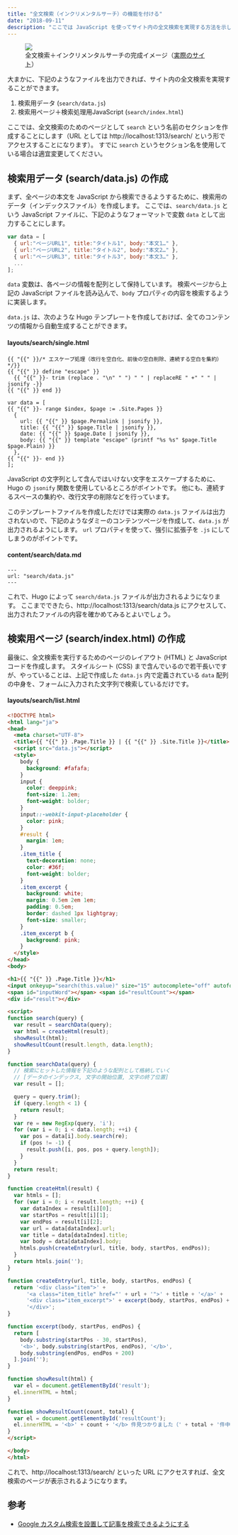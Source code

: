 ```yaml
---
title: "全文検索（インクリメンタルサーチ）の機能を付ける"
date: "2018-09-11"
description: "ここでは JavaScript を使ってサイト内の全文検索を実現する方法を示します。全文検索を実現する方法としては、Google カスタム検索を利用する方法もありますが、Google カスタム検索は、インターネット上に公開する Web サイトにしか適用できません。ここで紹介する JavaScript を利用した全文検索は、ローカルで運用する Web サイトでも利用できますし、インクリメンタルサーチも実現することができます。"
---
```


<figure>
    <img src="full-text-search.png" />
    <figcaption>全文検索＋インクリメンタルサーチの完成イメージ（<a target="_blank" href="http://memoja.net/search/">実際のサイト</a>）</figcaption>
</figure>

大まかに、下記のようなファイルを出力できれば、サイト内の全文検索を実現することができます。

1. 検索用データ (`search/data.js`)
2. 検索用ページ＋検索処理用JavaScript (`search/index.html`)

ここでは、全文検索のためのページとして `search` という名前のセクションを作成することにします（URL としては http://localhost:1313/search/ という形でアクセスすることになります）。
すでに `search` というセクション名を使用している場合は適宜変更してください。


検索用データ (search/data.js) の作成
----

まず、全ページの本文を JavaScript から検索できるようするために、検索用のデータ（インデックスファイル）を作成します。
ここでは、`search/data.js` という JavaScript ファイルに、下記のようなフォーマットで変数 `data` として出力することにします。

~~~ javascript
var data = [
  { url:"ページURL1", title:"タイトル1", body:"本文1…" },
  { url:"ページURL2", title:"タイトル2", body:"本文2…" },
  { url:"ページURL3", title:"タイトル3", body:"本文3…" },
  ...
];
~~~

`data` 変数は、各ページの情報を配列として保持しています。
検索ページから上記の JavaScript ファイルを読み込んで、`body` プロパティの内容を検索するように実装します。

`data.js` は、次のような Hugo テンプレートを作成しておけば、全てのコンテンツの情報から自動生成することができます。

#### layouts/search/single.html

~~~
{{ "{{" }}/* エスケープ処理（改行を空白化、前後の空白削除、連続する空白を集約） */}}
{{ "{{" }} define "escape" }}
  {{ "{{" }}- trim (replace . "\n" " ") " " | replaceRE " +" " " | jsonify -}}
{{ "{{" }} end }}

var data = [
{{ "{{" }}- range $index, $page := .Site.Pages }}
  {
    url: {{ "{{" }} $page.Permalink | jsonify }},
    title: {{ "{{" }} $page.Title | jsonify }},
    date: {{ "{{" }} $page.Date | jsonify }},
    body: {{ "{{" }} template "escape" (printf "%s %s" $page.Title $page.Plain) }}
  },
{{ "{{" }}- end }}
];
~~~

JavaScript の文字列として含んではいけない文字をエスケープするために、Hugo の `jsonify` 関数を使用しているところがポイントです。
他にも、連続するスペースの集約や、改行文字の削除などを行っています。

このテンプレートファイルを作成しただけでは実際の `data.js` ファイルは出力されないので、下記のようなダミーのコンテンツページを作成して、`data.js` が出力されるようにします。
`url` プロパティを使って、強引に拡張子を `.js` にしてしまうのがポイントです。

#### content/search/data.md

~~~
---
url: "search/data.js"
---
~~~

これで、Hugo によって `search/data.js` ファイルが出力されるようになります。
ここまでできたら、http://localhost:1313/search/data.js にアクセスして、出力されたファイルの内容を確かめてみるとよいでしょう。


検索用ページ (search/index.html) の作成
----

最後に、全文検索を実行するためのページのレイアウト (HTML) と JavaScript コードを作成します。
スタイルシート (CSS) まで含んでいるので若干長いですが、やっていることは、上記で作成した `data.js` 内で定義されている `data` 配列の中身を、フォームに入力された文字列で検索しているだけです。

#### layouts/search/list.html

~~~ html
<!DOCTYPE html>
<html lang="ja">
<head>
  <meta charset="UTF-8">
  <title>{{ "{{" }} .Page.Title }} | {{ "{{" }} .Site.Title }}</title>
  <script src="data.js"></script>
  <style>
    body {
      background: #fafafa;
    }
    input {
      color: deeppink;
      font-size: 1.2em;
      font-weight: bolder;
    }
    input::-webkit-input-placeholder {
      color: pink;
    }
    #result {
      margin: 1em;
    }
    .item_title {
      text-decoration: none;
      color: #36f;
      font-weight: bolder;
    }
    .item_excerpt {
      background: white;
      margin: 0.5em 2em 1em;
      padding: 0.5em;
      border: dashed 1px lightgray;
      font-size: smaller;
    }
    .item_excerpt b {
      background: pink;
    }
  </style>
</head>
<body>

<h1>{{ "{{" }} .Page.Title }}</h1>
<input onkeyup="search(this.value)" size="15" autocomplete="off" autofocus placeholder="検索ワード" />
<span id="inputWord"></span> <span id="resultCount"></span>
<div id="result"></div>

<script>
function search(query) {
  var result = searchData(query);
  var html = createHtml(result);
  showResult(html);
  showResultCount(result.length, data.length);
}

function searchData(query) {
  // 検索にヒットした情報を下記のような配列として格納していく
  // [データのインデックス, 文字の開始位置, 文字の終了位置]
  var result = [];

  query = query.trim();
  if (query.length < 1) {
    return result;
  }
  var re = new RegExp(query, 'i');
  for (var i = 0; i < data.length; ++i) {
    var pos = data[i].body.search(re);
    if (pos != -1) {
      result.push([i, pos, pos + query.length]);
    }
  }
  return result;
}

function createHtml(result) {
  var htmls = [];
  for (var i = 0; i < result.length; ++i) {
    var dataIndex = result[i][0];
    var startPos = result[i][1];
    var endPos = result[i][2];
    var url = data[dataIndex].url;
    var title = data[dataIndex].title;
    var body = data[dataIndex].body;
    htmls.push(createEntry(url, title, body, startPos, endPos));
  }
  return htmls.join('');
}

function createEntry(url, title, body, startPos, endPos) {
  return '<div class="item">' +
      '<a class="item_title" href="' + url + '">' + title + '</a>' +
      '<div class="item_excerpt">' + excerpt(body, startPos, endPos) + '</div>' +
      '</div>';
}

function excerpt(body, startPos, endPos) {
  return [
    body.substring(startPos - 30, startPos),
    '<b>', body.substring(startPos, endPos), '</b>',
    body.substring(endPos, endPos + 200)
  ].join('');
}

function showResult(html) {
  var el = document.getElementById('result');
  el.innerHTML = html;
}

function showResultCount(count, total) {
  var el = document.getElementById('resultCount');
  el.innerHTML = '<b>' + count + '</b> 件見つかりました（' + total + '件中）';
}
</script>

</body>
</html>
~~~

これで、http://localhost:1313/search/ といった URL にアクセスすれば、全文検索のページが表示されるようになります。


参考
---

- [Google カスタム検索を設置して記事を検索できるようにする](google-custom-search.html)

